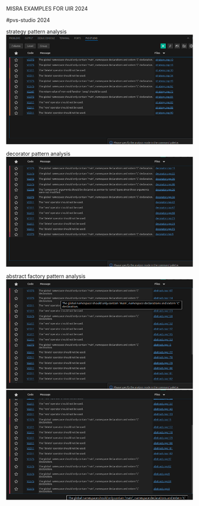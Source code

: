 MISRA EXAMPLES FOR UIR 2024

#pvs-studio 2024

strategy pattern analysis
![Иллюстрация к проекту](https://github.com/EogoK/misra_examples/raw/main/photos/strategy.png)

decorator pattern analysis
![Иллюстрация к проекту](https://github.com/EogoK/misra_examples/raw/main/photos/decorator.png)

abstract factory pattern analysis
![Иллюстрация к проекту](https://github.com/EogoK/misra_examples/raw/main/photos/abstract.png)
![Иллюстрация к проекту](https://github.com/EogoK/misra_examples/raw/main/photos/abstract1.png)